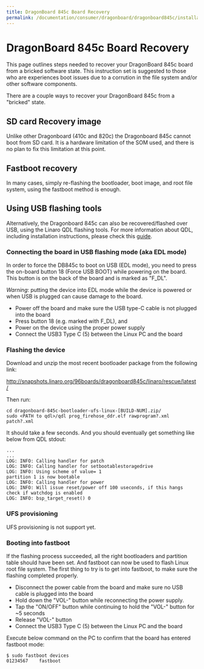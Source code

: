 ```yaml
---
title: DragonBoard 845c Board Recovery
permalink: /documentation/consumer/dragonboard/dragonboard845c/installation/board-recovery.md.html
---
```


# DragonBoard 845c Board Recovery

This page outlines steps needed to recover your DragonBoard 845c board from a bricked software state. This instruction set is suggested to those who are experiences boot issues due to a corrution in the file system and/or other software components.

There are a couple ways to recover your DragonBoard 845c from a "bricked" state.

## SD card Recovery image

Unlike other Dragonboard (410c and 820c) the Dragonboard 845c cannot boot from SD card. It is a hardware limitation of the SOM used, and there is no plan to fix this limitation at this point.

## Fastboot recovery

In many cases, simply re-flashing the bootloader, boot image, and root file system, using the fastboot method is enough.

## Using USB flashing tools

Alternatively, the Dragonboard 845c can also be recovered/flashed over USB, using the Linaro QDL flashing tools. For more information about QDL, including installation instructions, please check this [guide](../../../guides/qdl.md).

### Connecting the board in USB flashing mode (aka EDL mode)

In order to force the DB845c to boot on USB (EDL mode), you need to press the on-board button 18 (Force USB BOOT) while powering on the board. This button is on the back of the board and is marked as "F_DL".

*Warning*: putting the device into EDL mode while the device is powered or when USB is plugged can cause damage to the board.

* Power off the board and make sure the USB type-C cable is not plugged into the board
* Press button 18 (e.g. marked with F_DL), and
* Power on the device using the proper power supply
* Connect the USB3 Type C (5) between the Linux PC and the board


### Flashing the device

Download and unzip the most recent bootloader package from the following link:

http://snapshots.linaro.org/96boards/dragonboard845c/linaro/rescue/latest/

Then run:

    cd dragonboard-845c-bootloader-ufs-linux-[BUILD-NUM].zip/
    sudo <PATH to qdl>/qdl prog_firehose_ddr.elf rawprogram?.xml patch?.xml

It should take a few seconds. And you should eventually get something like below
from QDL stdout:

    ...
    ...
    LOG: INFO: Calling handler for patch
    LOG: INFO: Calling handler for setbootablestoragedrive
    LOG: INFO: Using scheme of value= 1
    partition 1 is now bootable
    LOG: INFO: Calling handler for power
    LOG: INFO: Will issue reset/power off 100 useconds, if this hangs check if watchdog is enabled
    LOG: INFO: bsp_target_reset() 0

### UFS provisioning

UFS provisioning is not support yet.

### Booting into fastboot

If the flashing process succeeded, all the right bootloaders and partition table should have been set. And fastboot can now be used to flash Linux root file system. The first thing to try is to get into fastboot, to make sure the flashing completed properly.

* Disconnect the power cable from the board and make sure no USB cable is plugged into the board
* Hold down the "VOL-" button while reconnecting the power supply.
* Tap the "ON/OFF" button while continuing to hold the "VOL-" button for ~5 seconds
* Release "VOL-" button
* Connect the USB3 Type C (5) between the Linux PC and the board

Execute below command on the PC to confirm that the board has entered fastboot mode:

```shell
$ sudo fastboot devices
01234567	fastboot
```
